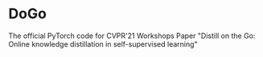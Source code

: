 # DoGo
The official PyTorch code for CVPR'21 Workshops Paper "Distill on the Go: Online knowledge distillation in self-supervised learning"
